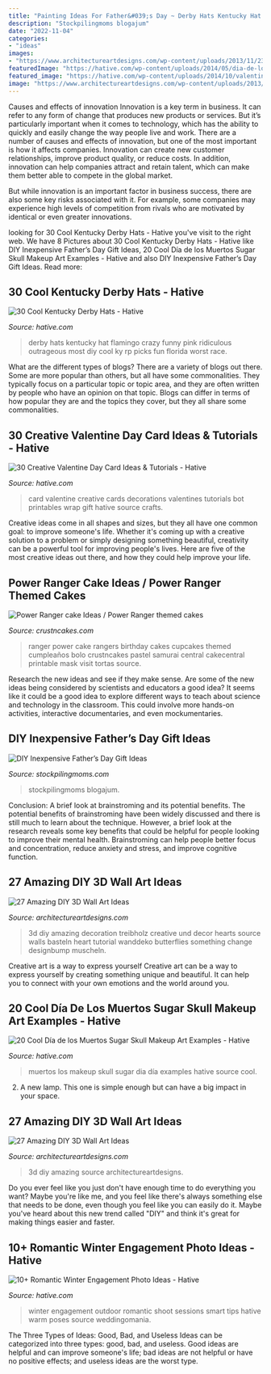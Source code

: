 ```yaml
---
title: "Painting Ideas For Father&#039;s Day ~ Derby Hats Kentucky Hat Flamingo Crazy Funny Pink Ridiculous Outrageous Most Diy Cool Ky Rp Picks Fun Florida Worst Race"
description: "Stockpilingmoms blogajum"
date: "2022-11-04"
categories:
- "ideas"
images:
- "https://www.architectureartdesigns.com/wp-content/uploads/2013/11/2318.jpg"
featuredImage: "https://hative.com/wp-content/uploads/2014/05/dia-de-los-muertos/7-sugar-skull-makeup.jpg"
featured_image: "https://hative.com/wp-content/uploads/2014/10/valentine-card-ideas/18-valentine-card-ideas.jpg"
image: "https://www.architectureartdesigns.com/wp-content/uploads/2013/11/1133.jpg"
---
```



Causes and effects of innovation
Innovation is a key term in business. It can refer to any form of change that produces new products or services. But it’s particularly important when it comes to technology, which has the ability to quickly and easily change the way people live and work.
There are a number of causes and effects of innovation, but one of the most important is how it affects companies. Innovation can create new customer relationships, improve product quality, or reduce costs. In addition, innovation can help companies attract and retain talent, which can make them better able to compete in the global market.

But while innovation is an important factor in business success, there are also some key risks associated with it. For example, some companies may experience high levels of competition from rivals who are motivated by identical or even greater innovations.

	

		
looking for 30 Cool Kentucky Derby Hats - Hative you've visit to the right web. We have 8 Pictures about 30 Cool Kentucky Derby Hats - Hative like DIY Inexpensive Father’s Day Gift Ideas, 20 Cool Día de los Muertos Sugar Skull Makeup Art Examples - Hative and also DIY Inexpensive Father’s Day Gift Ideas. Read more:
		
    
## 30 Cool Kentucky Derby Hats - Hative

<img loading=lazy src="https://hative.com/wp-content/uploads/2014/06/kentucky-derby-hats/7-kentucky-derby-hats.jpg" onerror="this.onerror=null;this.src='https://tse4.mm.bing.net/th?id=OIP.IANVJXUthWjuD_UNc3vWfgHaLN&amp;pid=15.1';" alt="30 Cool Kentucky Derby Hats - Hative">

_Source: hative.com_

>derby hats kentucky hat flamingo crazy funny pink ridiculous outrageous most diy cool ky rp picks fun florida worst race. 

	

What are the different types of blogs?
There are a variety of blogs out there. Some are more popular than others, but all have some commonalities. They typically focus on a particular topic or topic area, and they are often written by people who have an opinion on that topic. Blogs can differ in terms of how popular they are and the topics they cover, but they all share some commonalities.

    
## 30 Creative Valentine Day Card Ideas &amp; Tutorials - Hative

<img loading=lazy src="https://hative.com/wp-content/uploads/2014/10/valentine-card-ideas/18-valentine-card-ideas.jpg" onerror="this.onerror=null;this.src='https://tse3.mm.bing.net/th?id=OIP.q4TQcFCQEtA37eTCNez9GwHaLH&amp;pid=15.1';" alt="30 Creative Valentine Day Card Ideas &amp; Tutorials - Hative">

_Source: hative.com_

>card valentine creative cards decorations valentines tutorials bot printables wrap gift hative source crafts. 

	

Creative ideas come in all shapes and sizes, but they all have one common goal: to improve someone's life. Whether it's coming up with a creative solution to a problem or simply designing something beautiful, creativity can be a powerful tool for improving people's lives. Here are five of the most creative ideas out there, and how they could help improve your life.

    
## Power Ranger Cake Ideas / Power Ranger Themed Cakes

<img loading=lazy src="http://www.crustncakes.com/blog/wp-content/uploads/2015/11/bb4bfb7da55c7b1e43d491b1c6ab1438-683x1024.jpg" onerror="this.onerror=null;this.src='https://tse2.mm.bing.net/th?id=OIP.hk6kWoki4NNslD6Q2blOmQHaLG&amp;pid=15.1';" alt="Power Ranger cake Ideas / Power Ranger themed cakes">

_Source: crustncakes.com_

>ranger power cake rangers birthday cakes cupcakes themed cumpleaños bolo crustncakes pastel samurai central cakecentral printable mask visit tortas source. 

	

Research the new ideas and see if they make sense.
Are some of the new ideas being considered by scientists and educators a good idea? It seems like it could be a good idea to explore different ways to teach about science and technology in the classroom. This could involve more hands-on activities, interactive documentaries, and even mockumentaries.

    
## DIY Inexpensive Father’s Day Gift Ideas

<img loading=lazy src="https://www.stockpilingmoms.com/wp-content/uploads/2013/06/Fathers-Day-Gift-2.jpg" onerror="this.onerror=null;this.src='https://tse2.mm.bing.net/th?id=OIP.T1ZmV3w0ZBOdZR7AHEYOEgHaJ4&amp;pid=15.1';" alt="DIY Inexpensive Father’s Day Gift Ideas">

_Source: stockpilingmoms.com_

>stockpilingmoms blogajum. 

	

Conclusion: A brief look at brainstroming and its potential benefits.
The potential benefits of brainstroming have been widely discussed and there is still much to learn about the technique. However, a brief look at the research reveals some key benefits that could be helpful for people looking to improve their mental health. Brainstroming can help people better focus and concentration, reduce anxiety and stress, and improve cognitive function.

    
## 27 Amazing DIY 3D Wall Art Ideas

<img loading=lazy src="https://www.architectureartdesigns.com/wp-content/uploads/2013/11/1133.jpg" onerror="this.onerror=null;this.src='https://tse3.mm.bing.net/th?id=OIP.OS5u_8VJpEAeGbttAknsYgHaJ4&amp;pid=15.1';" alt="27 Amazing DIY 3D Wall Art Ideas">

_Source: architectureartdesigns.com_

>3d diy amazing decoration treibholz creative und decor hearts source walls basteln heart tutorial wanddeko butterflies something change designbump muscheln. 

	

Creative art is a way to express yourself
Creative art can be a way to express yourself by creating something unique and beautiful. It can help you to connect with your own emotions and the world around you.

    
## 20 Cool Día De Los Muertos Sugar Skull Makeup Art Examples - Hative

<img loading=lazy src="https://hative.com/wp-content/uploads/2014/05/dia-de-los-muertos/7-sugar-skull-makeup.jpg" onerror="this.onerror=null;this.src='https://tse3.mm.bing.net/th?id=OIP.KgmyJpBLJddQZQCHtlpZhgHaKG&amp;pid=15.1';" alt="20 Cool Día de los Muertos Sugar Skull Makeup Art Examples - Hative">

_Source: hative.com_

>muertos los makeup skull sugar dia día examples hative source cool. 

	

2. A new lamp. This one is simple enough but can have a big impact in your space.

    
## 27 Amazing DIY 3D Wall Art Ideas

<img loading=lazy src="https://www.architectureartdesigns.com/wp-content/uploads/2013/11/2318.jpg" onerror="this.onerror=null;this.src='https://tse1.mm.bing.net/th?id=OIP.qvIRMlSohbiSn9WrOlIAagAAAA&amp;pid=15.1';" alt="27 Amazing DIY 3D Wall Art Ideas">

_Source: architectureartdesigns.com_

>3d diy amazing source architectureartdesigns. 

	

Do you ever feel like you just don't have enough time to do everything you want? Maybe you're like me, and you feel like there's always something else that needs to be done, even though you feel like you can easily do it. Maybe you've heard about this new trend called "DIY" and think it's great for making things easier and faster.

    
## 10+ Romantic Winter Engagement Photo Ideas - Hative

<img loading=lazy src="https://hative.com/wp-content/uploads/2014/11/winter-engagement-photo-ideas/8-winter-engagement-photo-ideas.jpg" onerror="this.onerror=null;this.src='https://tse4.mm.bing.net/th?id=OIP.6dEU46Saaqnl5MT6QloPFQHaLH&amp;pid=15.1';" alt="10+ Romantic Winter Engagement Photo Ideas - Hative">

_Source: hative.com_

>winter engagement outdoor romantic shoot sessions smart tips hative warm poses source weddingomania. 

	

The Three Types of Ideas: Good, Bad, and Useless
Ideas can be categorized into three types: good, bad, and useless. Good ideas are helpful and can improve someone's life; bad ideas are not helpful or have no positive effects; and useless ideas are the worst type.

